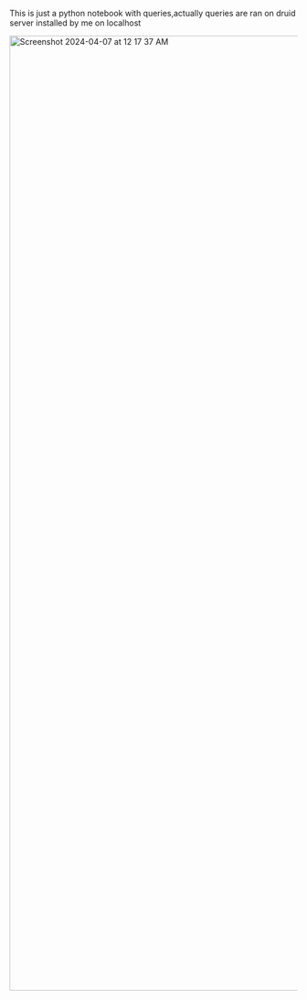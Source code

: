This is just a python notebook with queries,actually queries are ran on druid server installed by me on localhost

<img width="1673" alt="Screenshot 2024-04-07 at 12 17 37 AM" src="https://github.com/Jauneetsingh/assigndruid/assets/16046231/667ad95e-adc2-4eb5-999b-1a5172d5ba2d">
